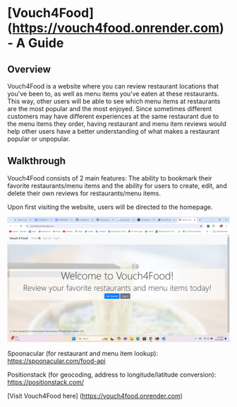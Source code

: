 # [Vouch4Food] (https://vouch4food.onrender.com) - A Guide

## Overview

Vouch4Food is a website where you can review restaurant locations that you've been to, as well as menu items you've eaten at these
restaurants. This way, other users will be able to see which menu items at restaurants are the most popular and the most enjoyed.
Since sometimes different customers may have different experiences at the same restaurant due to the menu items they order, having
restaurant and menu item reviews would help other users have a better understanding of what makes a restaurant popular or unpopular.

## Walkthrough

Vouch4Food consists of 2 main features: The ability to bookmark their favorite restaurants/menu items and the ability for users to 
create, edit, and delete their own reviews for restaurants/menu items.

Upon first visiting the website, users will be directed to the homepage.

![Logged out home page](logged_out_home.png)

Spoonacular (for restaurant and menu item lookup): https://spoonacular.com/food-api

Positionstack (for geocoding, address to longitude/latitude conversion): https://positionstack.com/ 

[Visit Vouch4Food here] (https://vouch4food.onrender.com)